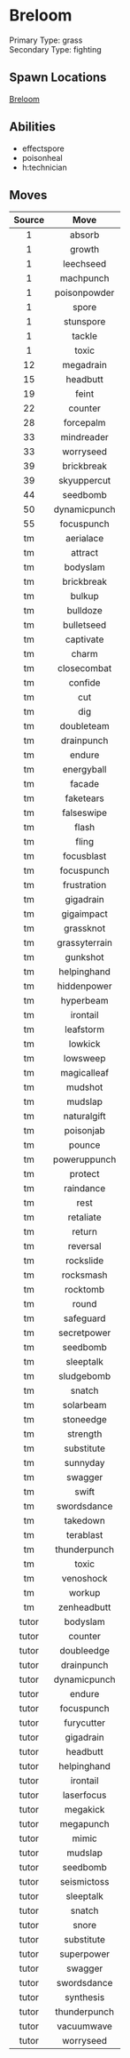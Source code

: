 # Breloom  
Primary Type: grass  
Secondary Type: fighting  
  
## Spawn Locations  
[Breloom](/data/spawn_presets/breloom.md)  
  
## Abilities  
  * effectspore
  * poisonheal
  * h:technician
  
  
## Moves  
  
| Source | Move |  
|:---:|:---:|  
| 1 | absorb |  
| 1 | growth |  
| 1 | leechseed |  
| 1 | machpunch |  
| 1 | poisonpowder |  
| 1 | spore |  
| 1 | stunspore |  
| 1 | tackle |  
| 1 | toxic |  
| 12 | megadrain |  
| 15 | headbutt |  
| 19 | feint |  
| 22 | counter |  
| 28 | forcepalm |  
| 33 | mindreader |  
| 33 | worryseed |  
| 39 | brickbreak |  
| 39 | skyuppercut |  
| 44 | seedbomb |  
| 50 | dynamicpunch |  
| 55 | focuspunch |  
| tm | aerialace |  
| tm | attract |  
| tm | bodyslam |  
| tm | brickbreak |  
| tm | bulkup |  
| tm | bulldoze |  
| tm | bulletseed |  
| tm | captivate |  
| tm | charm |  
| tm | closecombat |  
| tm | confide |  
| tm | cut |  
| tm | dig |  
| tm | doubleteam |  
| tm | drainpunch |  
| tm | endure |  
| tm | energyball |  
| tm | facade |  
| tm | faketears |  
| tm | falseswipe |  
| tm | flash |  
| tm | fling |  
| tm | focusblast |  
| tm | focuspunch |  
| tm | frustration |  
| tm | gigadrain |  
| tm | gigaimpact |  
| tm | grassknot |  
| tm | grassyterrain |  
| tm | gunkshot |  
| tm | helpinghand |  
| tm | hiddenpower |  
| tm | hyperbeam |  
| tm | irontail |  
| tm | leafstorm |  
| tm | lowkick |  
| tm | lowsweep |  
| tm | magicalleaf |  
| tm | mudshot |  
| tm | mudslap |  
| tm | naturalgift |  
| tm | poisonjab |  
| tm | pounce |  
| tm | poweruppunch |  
| tm | protect |  
| tm | raindance |  
| tm | rest |  
| tm | retaliate |  
| tm | return |  
| tm | reversal |  
| tm | rockslide |  
| tm | rocksmash |  
| tm | rocktomb |  
| tm | round |  
| tm | safeguard |  
| tm | secretpower |  
| tm | seedbomb |  
| tm | sleeptalk |  
| tm | sludgebomb |  
| tm | snatch |  
| tm | solarbeam |  
| tm | stoneedge |  
| tm | strength |  
| tm | substitute |  
| tm | sunnyday |  
| tm | swagger |  
| tm | swift |  
| tm | swordsdance |  
| tm | takedown |  
| tm | terablast |  
| tm | thunderpunch |  
| tm | toxic |  
| tm | venoshock |  
| tm | workup |  
| tm | zenheadbutt |  
| tutor | bodyslam |  
| tutor | counter |  
| tutor | doubleedge |  
| tutor | drainpunch |  
| tutor | dynamicpunch |  
| tutor | endure |  
| tutor | focuspunch |  
| tutor | furycutter |  
| tutor | gigadrain |  
| tutor | headbutt |  
| tutor | helpinghand |  
| tutor | irontail |  
| tutor | laserfocus |  
| tutor | megakick |  
| tutor | megapunch |  
| tutor | mimic |  
| tutor | mudslap |  
| tutor | seedbomb |  
| tutor | seismictoss |  
| tutor | sleeptalk |  
| tutor | snatch |  
| tutor | snore |  
| tutor | substitute |  
| tutor | superpower |  
| tutor | swagger |  
| tutor | swordsdance |  
| tutor | synthesis |  
| tutor | thunderpunch |  
| tutor | vacuumwave |  
| tutor | worryseed |  
  
